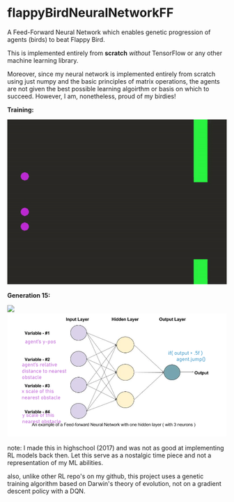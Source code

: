 # flappyBirdNeuralNetworkFF
A Feed-Forward Neural Network which enables genetic progression of agents (birds) to beat Flappy Bird.

This is implemented entirely from **scratch** *without* TensorFlow or any other machine learning library.

Moreover, since my neural network is implemented entirely from scratch using just numpy and the basic principles of matrix operations, the agents are not given the best possible learning algoirthm or basis on which to succeed. However, I am, nonetheless, proud of my birdies!

**Training:**

![](flapNNGIF.gif)

**Generation 15:**

![](flapGen15GIF.gif)
![](ffDiagram.png)


note: I made this in highschool (2017) and was not as good at implementing RL models back then. Let this serve as a nostalgic time piece and not a representation of my ML abilities.

also, unlike other RL repo's on my github, this project uses a genetic training algorithm based on Darwin's theory of evolution, not on a gradient descent policy with a DQN.
